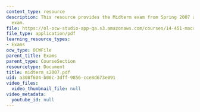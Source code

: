 ```yaml
---
content_type: resource
description: This resource provides the Midterm exam from Spring 2007 as a practice
  exam.
file: https://ol-ocw-studio-app-qa.s3.amazonaws.com/courses/14-451-macroeconomic-theory-i-spring-2007/a308f604b00c3dff9856cce8d673e091_midterm_s2007.pdf
file_type: application/pdf
learning_resource_types:
- Exams
ocw_type: OCWFile
parent_title: Exams
parent_type: CourseSection
resourcetype: Document
title: midterm_s2007.pdf
uid: a308f604-b00c-3dff-9856-cce8d673e091
video_files:
  video_thumbnail_file: null
video_metadata:
  youtube_id: null
---
```

